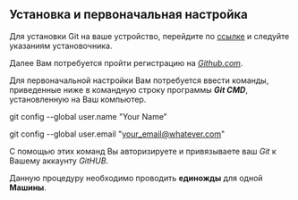 ## Установка и первоначальная настройка

Для установки Git на ваше устройство, перейдите по [ссылке](https://git-scm.com/downloads) и следуйте указаниям установочника. 

Далее Вам потребуется пройти регистрацию на [*Github.com*](https://github.com).

Для первоначальной настройки Вам потребуется ввести команды, приведенные ниже в командную строку программы ***Git CMD***, установленную на Ваш компьютер.

git config --global user.name "Your Name"


git config --global user.email "your_email@whatever.com"

С помощью этих команд Вы авторизируете и привязываете ваш *Git* к Вашему аккаунту *GitHUB*. 

Данную процедуру необходимо проводить **единожды** для одной **Машины**.